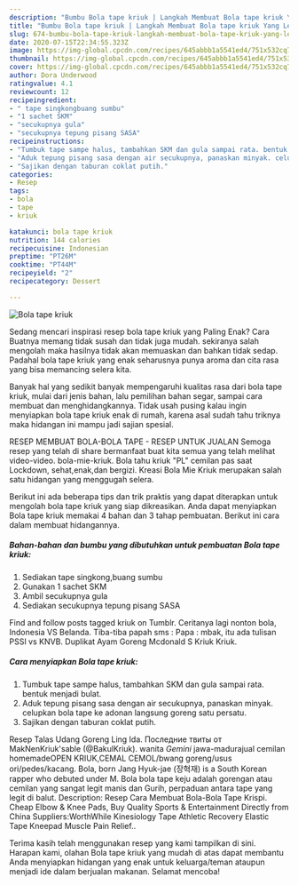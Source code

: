 ```yaml
---
description: "Bumbu Bola tape kriuk | Langkah Membuat Bola tape kriuk Yang Lezat"
title: "Bumbu Bola tape kriuk | Langkah Membuat Bola tape kriuk Yang Lezat"
slug: 674-bumbu-bola-tape-kriuk-langkah-membuat-bola-tape-kriuk-yang-lezat
date: 2020-07-15T22:34:55.323Z
image: https://img-global.cpcdn.com/recipes/645abbb1a5541ed4/751x532cq70/bola-tape-kriuk-foto-resep-utama.jpg
thumbnail: https://img-global.cpcdn.com/recipes/645abbb1a5541ed4/751x532cq70/bola-tape-kriuk-foto-resep-utama.jpg
cover: https://img-global.cpcdn.com/recipes/645abbb1a5541ed4/751x532cq70/bola-tape-kriuk-foto-resep-utama.jpg
author: Dora Underwood
ratingvalue: 4.1
reviewcount: 12
recipeingredient:
- " tape singkongbuang sumbu"
- "1 sachet SKM"
- "secukupnya gula"
- "secukupnya tepung pisang SASA"
recipeinstructions:
- "Tumbuk tape sampe halus, tambahkan SKM dan gula sampai rata. bentuk menjadi bulat."
- "Aduk tepung pisang sasa dengan air secukupnya, panaskan minyak. celupkan bola tape ke adonan langsung goreng satu persatu."
- "Sajikan dengan taburan coklat putih."
categories:
- Resep
tags:
- bola
- tape
- kriuk

katakunci: bola tape kriuk 
nutrition: 144 calories
recipecuisine: Indonesian
preptime: "PT26M"
cooktime: "PT44M"
recipeyield: "2"
recipecategory: Dessert

---
```



![Bola tape kriuk](https://img-global.cpcdn.com/recipes/645abbb1a5541ed4/751x532cq70/bola-tape-kriuk-foto-resep-utama.jpg)

Sedang mencari inspirasi resep bola tape kriuk yang Paling Enak? Cara Buatnya memang tidak susah dan tidak juga mudah. sekiranya salah mengolah maka hasilnya tidak akan memuaskan dan bahkan tidak sedap. Padahal bola tape kriuk yang enak seharusnya punya aroma dan cita rasa yang bisa memancing selera kita.

Banyak hal yang sedikit banyak mempengaruhi kualitas rasa dari bola tape kriuk, mulai dari jenis bahan, lalu pemilihan bahan segar, sampai cara membuat dan menghidangkannya. Tidak usah pusing kalau ingin menyiapkan bola tape kriuk enak di rumah, karena asal sudah tahu triknya maka hidangan ini mampu jadi sajian spesial.

RESEP MEMBUAT BOLA-BOLA TAPE - RESEP UNTUK JUALAN Semoga resep yang telah di share bermanfaat buat kita semua yang telah melihat video-video. bola-mie-kriuk. Bola tahu kriuk &#34;PL&#34; cemilan pas saat Lockdown, sehat,enak,dan bergizi. Kreasi Bola Mie Kriuk merupakan salah satu hidangan yang menggugah selera.


Berikut ini ada beberapa tips dan trik praktis yang dapat diterapkan untuk mengolah bola tape kriuk yang siap dikreasikan. Anda dapat menyiapkan Bola tape kriuk memakai 4 bahan dan 3 tahap pembuatan. Berikut ini cara dalam membuat hidangannya.

<!--inarticleads1-->

##### Bahan-bahan dan bumbu yang dibutuhkan untuk pembuatan Bola tape kriuk:

1. Sediakan  tape singkong,buang sumbu
1. Gunakan 1 sachet SKM
1. Ambil secukupnya gula
1. Sediakan secukupnya tepung pisang SASA


Find and follow posts tagged kriuk on Tumblr. Ceritanya lagi nonton bola, Indonesia VS Belanda. Tiba-tiba papah sms : Papa : mbak, itu ada tulisan PSSI vs KNVB. Duplikat Ayam Goreng Mcdonald S Kriuk Kriuk. 

<!--inarticleads2-->

##### Cara menyiapkan Bola tape kriuk:

1. Tumbuk tape sampe halus, tambahkan SKM dan gula sampai rata. bentuk menjadi bulat.
1. Aduk tepung pisang sasa dengan air secukupnya, panaskan minyak. celupkan bola tape ke adonan langsung goreng satu persatu.
1. Sajikan dengan taburan coklat putih.


Resep Talas Udang Goreng Ling Ida. Последние твиты от MakNenKriuk&#39;sable (@BakulKriuk). wanita *Gemini* jawa-madurajual cemilan homemadeOPEN KRIUK,CEMAL CEMOL/bwang goreng/usus ori/pedes/kacang. Bola, born Jang Hyuk-jae (장혁재) is a South Korean rapper who debuted under M. Bola bola tape keju adalah gorengan atau cemilan yang sangat legit manis dan Gurih, perpaduan antara tape yang legit di balut. Description: Resep Cara Membuat Bola-Bola Tape Krispi. Cheap Elbow &amp; Knee Pads, Buy Quality Sports &amp; Entertainment Directly from China Suppliers:WorthWhile Kinesiology Tape Athletic Recovery Elastic Tape Kneepad Muscle Pain Relief.. 

Terima kasih telah menggunakan resep yang kami tampilkan di sini. Harapan kami, olahan Bola tape kriuk yang mudah di atas dapat membantu Anda menyiapkan hidangan yang enak untuk keluarga/teman ataupun menjadi ide dalam berjualan makanan. Selamat mencoba!
